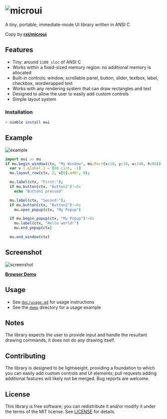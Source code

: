 # ![microui](https://user-images.githubusercontent.com/3920290/75171571-be83c500-5723-11ea-8a50-504cc2ae1109.png)
A *tiny*, portable, immediate-mode UI library written in ANSI C

Copy by [**rxi/microui**](https://github.com/rxi/microui)
## Features
* Tiny: around `1100 sloc` of ANSI C
* Works within a fixed-sized memory region: no additional memory is allocated
* Built-in controls: window, scrollable panel, button, slider, textbox, label,
  checkbox, wordwrapped text
* Works with any rendering system that can draw rectangles and text
* Designed to allow the user to easily add custom controls
* Simple layout system

### Installation
```sh
> nimble install mui
```
## Example
![example](https://user-images.githubusercontent.com/3920290/75187058-2b598800-5741-11ea-9358-38caf59f8791.png)
```nim
import mui as mu
if mu.begin_window(ctx, "My Window", mu.Rect(x:10, y:10, w:140, h:86))!=0:
  var v {.global.} = [60.cint, -1]
  mu.layout_row(ctx, 2, v[0].addr, 0);

  mu.label(ctx, "First:");
  if mu.button(ctx, "Button1")!=0:
    echo "Button1 pressed"

  mu.label(ctx, "Second:");
  if mu.button(ctx, "Button2")!=0:
    mu.open_popup(ctx, "My Popup")

  if mu.begin_popup(ctx, "My Popup")!=0:
    mu.label(ctx, "Hello world!")
    mu.end_popup(ctx)

  mu.end_window(ctx)
```

## Screenshot
![screenshot](https://user-images.githubusercontent.com/3920290/75188642-63ae9580-5744-11ea-9eee-d753ff5c0aa7.png)

[**Browser Demo**](https://floooh.github.io/sokol-html5/sgl-microui-sapp.html)

## Usage
* See [`doc/usage.md`](doc/usage.md) for usage instructions
* See the [`demo`](demo) directory for a usage example

## Notes
The library expects the user to provide input and handle the resultant drawing
commands, it does not do any drawing itself.

## Contributing
The library is designed to be lightweight, providing a foundation to which you
can easily add custom controls and UI elements; pull requests adding additional
features will likely not be merged. Bug reports are welcome.

## License
This library is free software; you can redistribute it and/or modify it under
the terms of the MIT license. See [LICENSE](LICENSE) for details.

